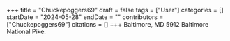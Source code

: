 +++
title = "Chuckepoggers69"
draft = false
tags = ["User"]
categories = []
startDate = "2024-05-28"
endDate = ""
contributors = ["Chuckepoggers69"]
citations = []
+++
Baltimore, MD 5912 Baltimore National Pike.
